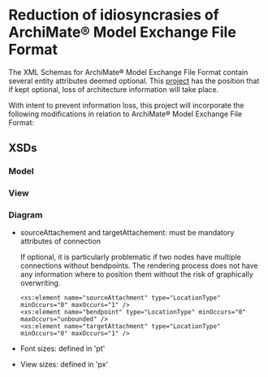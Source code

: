 # Reduction of idiosyncrasies of ArchiMate® Model Exchange File Format

The XML Schemas for ArchiMate® Model Exchange File Format contain several entity attributes deemed optional. This [project](./project.md) has the position that if kept optional, loss of architecture information will take place.

With intent to prevent information loss, this project will incorporate the following modifications in relation to ArchiMate® Model Exchange File Format:

## XSDs

### Model

### View

### Diagram
* sourceAttachement and targetAttachement: must be mandatory attributes of connection

	If optional, it is particularly problematic if two nodes have multiple connections without bendpoints. The rendering process does not have any information where to position them without the risk of graphically overwriting.

	```
	<xs:element name="sourceAttachment" type="LocationType" minOccurs="0" maxOccurs="1" />
	<xs:element name="bendpoint" type="LocationType" minOccurs="0" maxOccurs="unbounded" />
	<xs:element name="targetAttachment" type="LocationType" minOccurs="0" maxOccurs="1" />
	```

* Font sizes: defined in 'pt'

* View sizes: defined in 'px'